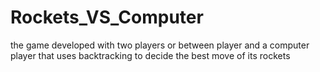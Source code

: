 # Rockets_VS_Computer
the game developed with two players or between player and a computer player that uses backtracking to decide the best move of its rockets
